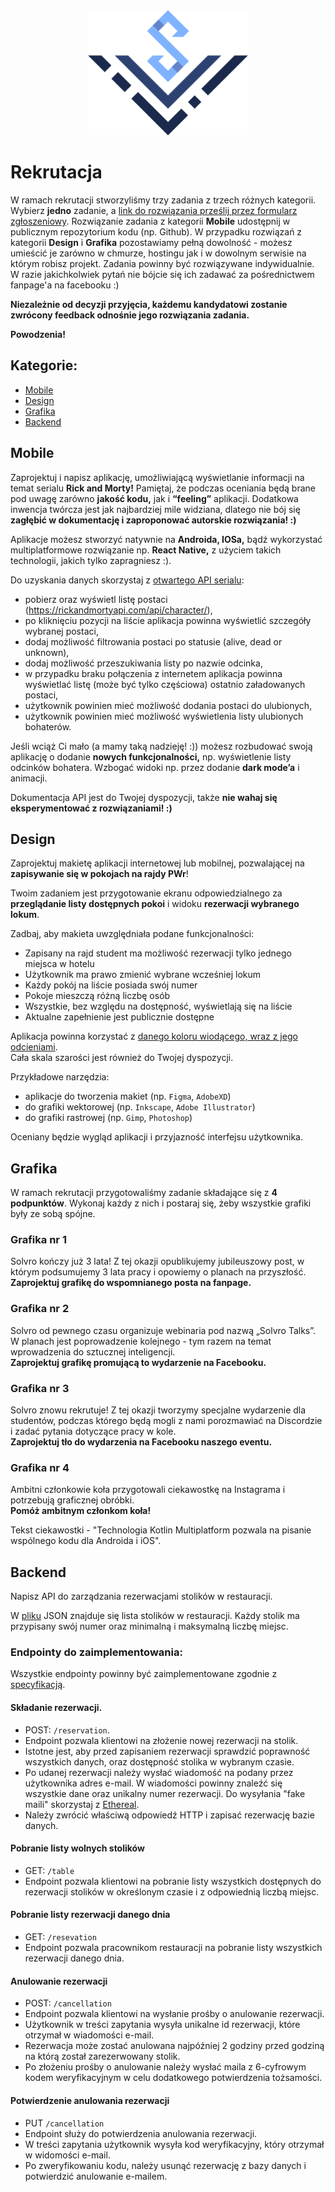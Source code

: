 <div align="center">
<img src="./assets/logo_solvro.png" height="200">
</div>

# Rekrutacja

W ramach rekrutacji stworzyliśmy trzy zadania z trzech różnych kategorii. Wybierz **jedno** zadanie, a [link do rozwiązania prześlij przez formularz zgłoszeniowy](https://forms.gle/ZgieC3G2VDBEQQEv6). Rozwiązanie zadania z kategorii **Mobile** udostępnij w publicznym repozytorium kodu (np. Github). W przypadku rozwiązań z kategorii **Design** i **Grafika** pozostawiamy pełną dowolność - możesz umieścić je zarówno w chmurze, hostingu jak i w dowolnym serwisie na którym robisz projekt. Zadania powinny być rozwiązywane indywidualnie.
W razie jakichkolwiek pytań nie bójcie się ich zadawać za pośrednictwem fanpage'a na facebooku :)

**Niezależnie od decyzji przyjęcia, każdemu kandydatowi zostanie zwrócony feedback odnośnie jego rozwiązania zadania.**

**Powodzenia!**

## Kategorie:

- [Mobile](#Mobile)
- [Design](#Design)
- [Grafika](#Grafika)
- [Backend](#Backend)

<a name="Mobile"></a>

## Mobile

Zaprojektuj i napisz aplikację, umożliwiającą wyświetlanie informacji na temat serialu **Rick and Morty!** Pamiętaj, że podczas oceniania będą brane pod uwagę zarówno **jakość kodu,** jak i **“feeling”** aplikacji. Dodatkowa inwencja twórcza jest jak najbardziej mile widziana, dlatego nie bój się **zagłębić w dokumentację i zaproponować autorskie rozwiązania! :)**

Aplikacje możesz stworzyć natywnie na **Androida, IOSa,** bądź wykorzystać multiplatformowe rozwiązanie np. **React Native,** z użyciem takich technologii, jakich tylko zapragniesz :).

Do uzyskania danych skorzystaj z [otwartego API serialu](https://rickandmortyapi.com/documentation/):

- pobierz oraz wyświetl listę postaci (https://rickandmortyapi.com/api/character/),
- po kliknięciu pozycji na liście aplikacja powinna wyświetlić szczegóły wybranej postaci,
- dodaj możliwość filtrowania postaci po statusie (alive, dead or unknown),
- dodaj możliwość przeszukiwania listy po nazwie odcinka,
- w przypadku braku połączenia z internetem aplikacja powinna wyświetlać listę (może być tylko częściowa) ostatnio załadowanych postaci,
- użytkownik powinien mieć możliwość dodania postaci do ulubionych,
- użytkownik powinien mieć możliwość wyświetlenia listy ulubionych bohaterów.

Jeśli wciąż Ci mało (a mamy taką nadzieję! :)) możesz rozbudować swoją aplikację o dodanie **nowych funkcjonalności,** np. wyświetlenie listy odcinków bohatera. Wzbogać widoki np. przez dodanie **dark mode’a** i animacji.

Dokumentacja API jest do Twojej dyspozycji, także **nie wahaj się eksperymentować z rozwiązaniami! :)**

<a name="Design"></a>

## Design

Zaprojektuj makietę aplikacji internetowej lub mobilnej, pozwalającej na **zapisywanie się w pokojach na rajdy PWr**!

Twoim zadaniem jest przygotowanie ekranu odpowiedzialnego za **przeglądanie listy dostępnych pokoi** i widoku **rezerwacji wybranego lokum**.

Zadbaj, aby makieta uwzględniała podane funkcjonalności:

- Zapisany na rajd student ma możliwość rezerwacji tylko jednego miejsca w hotelu
- Użytkownik ma prawo zmienić wybrane wcześniej lokum
- Każdy pokój na liście posiada swój numer
- Pokoje mieszczą różną liczbę osób
- Wszystkie, bez względu na dostępność, wyświetlają się na liście
- Aktualne zapełnienie jest publicznie dostępne

Aplikacja powinna korzystać z [danego koloru wiodącego, wraz z jego odcieniami](./assets/palette.png).  
Cała skala szarości jest również do Twojej dyspozycji.

Przykładowe narzędzia:

- aplikacje do tworzenia makiet (np. `Figma`, `AdobeXD`)
- do grafiki wektorowej (np. `Inkscape`, `Adobe Illustrator`)
- do grafiki rastrowej (np. `Gimp`, `Photoshop`)

Oceniany będzie wygląd aplikacji i przyjazność interfejsu użytkownika.

<a name="Grafika"></a>

## Grafika

W ramach rekrutacji przygotowaliśmy zadanie składające się z **4 podpunktów**. Wykonaj każdy z nich i postaraj się, żeby wszystkie grafiki były ze sobą spójne.

### Grafika nr 1

Solvro kończy już 3 lata! Z tej okazji opublikujemy jubileuszowy post, w którym podsumujemy 3 lata pracy i opowiemy o planach na przyszłość.  
**Zaprojektuj grafikę do wspomnianego posta na fanpage.**

### Grafika nr 2

Solvro od pewnego czasu organizuje webinaria pod nazwą „Solvro Talks”.
W planach jest poprowadzenie kolejnego - tym razem na temat wprowadzenia do sztucznej inteligencji.  
**Zaprojektuj grafikę promującą to wydarzenie na Facebooku.**

### Grafika nr 3

Solvro znowu rekrutuje! Z tej okazji tworzymy specjalne wydarzenie dla studentów, podczas którego będą mogli z nami porozmawiać na Discordzie i zadać pytania dotyczące pracy w kole.  
**Zaprojektuj tło do wydarzenia na Facebooku naszego eventu.**

### Grafika nr 4

Ambitni członkowie koła przygotowali ciekawostkę na Instagrama i potrzebują graficznej obróbki.  
**Pomóż ambitnym członkom koła!**

Tekst ciekawostki - "Technologia Kotlin Multiplatform pozwala na pisanie wspólnego kodu dla Androida i iOS".

<a name="Backend"></a>

## Backend

Napisz API do zarządzania rezerwacjami stolików w restauracji.

W [pliku](./backend/seats.json) JSON znajduje się lista stolików w restauracji. Każdy stolik ma przypisany swój numer oraz minimalną i maksymalną liczbę miejsc.

### Endpointy do zaimplementowania:

Wszystkie endpointy powinny być zaimplementowane zgodnie z [specyfikacją](./backend/api-spec.yaml).

#### Składanie rezerwacji.

- POST: `/reservation`.
- Endpoint pozwala klientowi na złożenie nowej rezerwacji na stolik.
- Istotne jest, aby przed zapisaniem rezerwacji sprawdzić poprawność wszystkich danych, oraz dostępność stolika w wybranym czasie.
- Po udanej rezerwacji należy wysłać wiadomość na podany przez użytkownika adres e-mail. W wiadomości powinny znaleźć się wszystkie dane oraz unikalny numer rezerwacji. Do wysyłania "fake maili" skorzystaj z [Ethereal](https://ethereal.email/).
- Należy zwrócić właściwą odpowiedź HTTP i zapisać rezerwację bazie danych.

#### Pobranie listy wolnych stolików

- GET: `/table`
- Endpoint pozwala klientowi na pobranie listy wszystkich dostępnych do rezerwacji stolików w określonym czasie i z odpowiednią liczbą miejsc.

#### Pobranie listy rezerwacji danego dnia

- GET: `/resevation`
- Endpoint pozwala pracownikom restauracji na pobranie listy wszystkich rezerwacji danego dnia.

#### Anulowanie rezerwacji

- POST: `/cancellation`
- Endpoint pozwala klientowi na wysłanie prośby o anulowanie rezerwacji.
- Użytkownik w treści zapytania wysyła unikalne id rezerwacji, które otrzymał w wiadomości e-mail.
- Rezerwacja może zostać anulowana najpóźniej 2 godziny przed godziną na którą został zarezerwowany stolik.
- Po złożeniu prośby o anulowanie należy wysłać maila z 6-cyfrowym kodem weryfikacyjnym w celu dodatkowego potwierdzenia tożsamości.

#### Potwierdzenie anulowania rezerwacji

- PUT `/cancellation`
- Endpoint służy do potwierdzenia anulowania rezerwacji.
- W treści zapytania użytkownik wysyła kod weryfikacyjny, który otrzymał w widomości e-mail.
- Po zweryfikowaniu kodu, należy usunąć rezerwację z bazy danych i potwierdzić anulowanie e-mailem.
